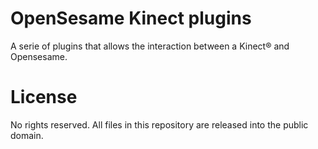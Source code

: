 # OpenSesame Kinect plugins
A serie of plugins that allows the interaction between a Kinect® and Opensesame.

# License
No rights reserved. All files in this repository are released into the public domain.

